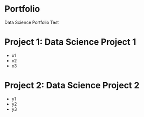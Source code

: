 # Portfolio
Data Science Portfolio
Test


# Project 1: Data Science Project 1
- x1
- x2
- x3

# Project 2: Data Science Project 2
- y1
- y2
- y3
